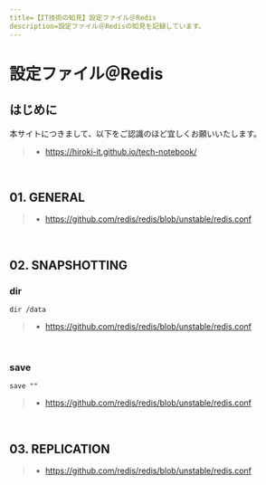 ```yaml
---
title=【IT技術の知見】設定ファイル＠Redis
description=設定ファイル＠Redisの知見を記録しています。
---
```


# 設定ファイル＠Redis

## はじめに

本サイトにつきまして、以下をご認識のほど宜しくお願いいたします。

> - https://hiroki-it.github.io/tech-notebook/

<br>

## 01. GENERAL

> - https://github.com/redis/redis/blob/unstable/redis.conf

<br>

## 02. SNAPSHOTTING

### dir

```redis
dir /data
```

> - https://github.com/redis/redis/blob/unstable/redis.conf

<br>

### save

```redis
save ""
```

> - https://github.com/redis/redis/blob/unstable/redis.conf

<br>

## 03. REPLICATION

> - https://github.com/redis/redis/blob/unstable/redis.conf

<br>

